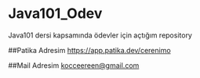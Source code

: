 # Java101_Odev
Java101 dersi kapsamında ödevler için açtığım repository

##Patika Adresim
https://app.patika.dev/cerenimo

##Mail Adresim
kocceereen@gmail.com
